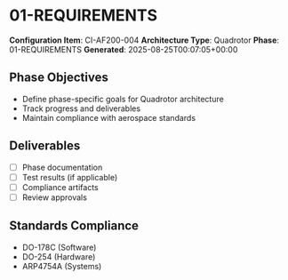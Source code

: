 # 01-REQUIREMENTS

**Configuration Item**: CI-AF200-004
**Architecture Type**: Quadrotor
**Phase**: 01-REQUIREMENTS
**Generated**: 2025-08-25T00:07:05+00:00

## Phase Objectives
- Define phase-specific goals for Quadrotor architecture
- Track progress and deliverables
- Maintain compliance with aerospace standards

## Deliverables
- [ ] Phase documentation
- [ ] Test results (if applicable)
- [ ] Compliance artifacts
- [ ] Review approvals

## Standards Compliance
- DO-178C (Software)
- DO-254 (Hardware)
- ARP4754A (Systems)
